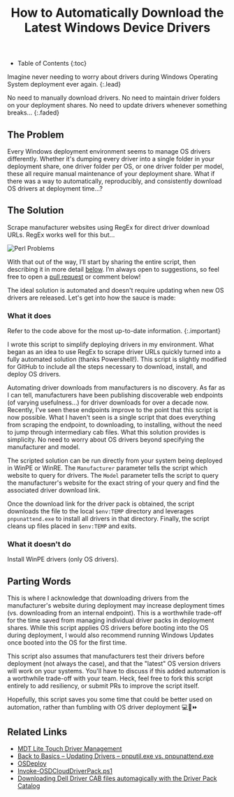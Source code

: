 ﻿---
layout: post
title: How to Automatically Download the Latest Windows Device Drivers
image: /assets/img/blog/gettingready.jpg
description: >
  Automatically download the latest device drivers during Windows OS deployment (Dell, Lenovo, HP, etc.).
tags: [powershell, windows, SCCM, automation, opensource]
---

- Table of Contents
{:toc}

Imagine never needing to worry about drivers during Windows Operating System
deployment ever again.
{:.lead}

No need to manually download drivers. No need to
maintain driver folders on your deployment shares. No need to update drivers
whenever something breaks...
{:.faded}

## The Problem

Every Windows deployment environment seems to manage OS drivers differently.
Whether it's dumping every driver into a single folder in your deployment share,
one driver folder per OS, or one driver folder per model, these all require
manual maintenance of your deployment share. What if there was a way to
automatically, reproducibly, and consistently download OS drivers at
deployment time...?

## The Solution

Scrape manufacturer websites using RegEx for direct driver download URLs. RegEx
works well for this but...

<img src="https://imgs.xkcd.com/comics/perl_problems.png" title="" alt="Perl Problems" srcset="https://imgs.xkcd.com/comics/perl_problems_2x.png 2x" style="image-orientation: none;">

With that out of the way, I’ll start by sharing the entire script,
then describing it in more detail [below](#what-it-does). I’m always open to
suggestions, so feel free to open a
[pull request](https://github.com/TsekNet/PowerShell/pulls) or comment below!

<style>
.ps1 {height: 500px; overflow: scroll;}
</style>
<script src="https://emgithub.com/embed-v2.js?target=https%3A%2F%2Fgithub.com%2FTsekNet%2FPowerShell%2Fblob%2Fmaster%2FInstall-ModelDrivers%2Finstall_model_drivers.ps1&style=obsidian&showBorder=on&showFileMeta=on"></script>

The ideal solution is automated and doesn't require updating when new OS drivers
are released. Let's get into how the sauce is made:

### What it does

Refer to the code above for the most up-to-date information.
{:.important}

I wrote this script to simplify deploying drivers in my environment. What
began as an idea to use RegEx to scrape driver URLs quickly turned into a fully
automated solution (thanks Powershell!). This script is slightly modified for
GitHub to include all the steps necessary to download, install, and deploy OS
drivers.

Automating driver downloads from manufacturers is no discovery. As far as I
can tell, manufacturers have been publishing discoverable web endpoints (of
varying usefulness...) for driver downloads for over a decade now. Recently,
I've seen these endpoints improve to the point that this script is now possible.
What I haven't seen is a single script that does everything from scraping the
endpoint, to downloading, to installing, without the need to jump through
intermediary cab files. What this solution provides is simplicity. No need to
worry about OS drivers beyond specifying the manufacturer and model.

The scripted solution can be run directly from your system being deployed in
WinPE or WinRE. The `Manufacturer` parameter tells the script which website to
query for drivers. The `Model` parameter tells the script to query the
manufacturer's website for the exact string of your query and find the
associated driver download link.

Once the download link for the driver pack is obtained, the script downloads the
file to the local `$env:TEMP` directory and leverages `pnpunattend.exe` to
install all drivers in that directory. Finally, the script cleans up files
placed in `$env:TEMP` and exits.

### What it doesn't do

Install WinPE drivers (only OS drivers).

## Parting Words

This is where I acknowledge that downloading drivers from the manufacturer's
website during deployment may increase deployment times (vs. downloading from
an internal endpoint). This is a worthwhile trade-off for the time saved
from managing individual driver packs in deployment shares. While this script
applies OS drivers before booting into the OS during deployment, I would also
recommend running Windows Updates once booted into the OS for the first time.

This script also assumes that manufacturers test their drivers before
deployment (not always the case), and that the "latest" OS version drivers
will work on your systems. You'll have to discuss if this added automation is a
worthwhile trade-off with your team. Heck, feel free to fork this script
entirely to add resiliency, or submit PRs to improve the script itself.

Hopefully, this script saves you some time that could be better
used on automation, rather than fumbling with OS driver deployment 💻🔂⏩

## Related Links

- [MDT Lite Touch Driver Management](https://www.deploymentresearch.com/mdt-2013-lite-touch-driver-management/)
- [Back to Basics – Updating Drivers – pnputil.exe vs. pnpunattend.exe](https://www.deploymentresearch.com/back-to-basics-pnputil-exe-vs-pnpunattend-exe/)
- [OSDeploy](https://www.osdeploy.com/)
- [Invoke-OSDCloudDriverPack.ps1](https://github.com/OSDeploy/OSD/blob/6321c47b4d33f500d04a807504c3646e65009644/Provisioning/Invoke-OSDCloudDriverPack.ps1)
- [Downloading Dell Driver CAB files automagically with the Driver Pack Catalog](https://deploymentramblings.wordpress.com/2014/04/17/downloading-dell-driver-cab-files-automagically-with-the-driver-pack-catalog/)
